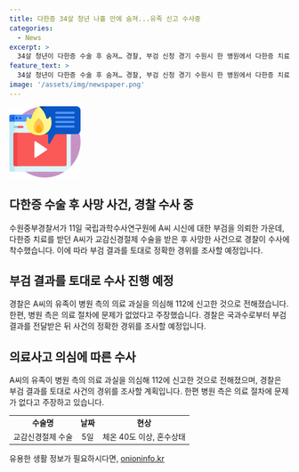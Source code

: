 ```yaml
---
title: 다한증 34살 청년 나흘 만에 숨져...유족 신고 수사중
categories:
  - News
excerpt: >
  34살 청년이 다한증 수술 후 숨져… 경찰, 부검 신청 경기 수원시 한 병원에서 다한증 치료를 위해 교감신경절제 수술을 받은 A씨가 숨졌다. 수술 당일 이상 증상을 보이며 중환자실로 옮겨졌고, 나흘 만에 사망했다. 유족은 병원 측의 의료 과실을 의심해 경찰에 신고했고, 중부경찰서는 부검을 의뢰했다. 병원은 의료 절차상 문제가 없었다고 주장했다. 경찰은 국과수로부터 부검 결과를 받아 사건을 조사할 예정이다.
feature_text: >
  34살 청년이 다한증 수술 후 숨져… 경찰, 부검 신청 경기 수원시 한 병원에서 다한증 치료를 위해 교감신경절제 수술을 받은 A씨가 숨졌다. 수술 당일 이상 증상을 보이며 중환자실로 옮겨졌고, 나흘 만에 사망했다. 유족은 병원 측의 의료 과실을 의심해 경찰에 신고했고, 중부경찰서는 부검을 의뢰했다. 병원은 의료 절차상 문제가 없었다고 주장했다. 경찰은 국과수로부터 부검 결과를 받아 사건을 조사할 예정이다.
image: '/assets/img/newspaper.png'
---
```


<p><img src="/assets/img/news.png" alt="rentncar 속보" /></p>

<h2 data-ke-size="size26">다한증 수술 후 사망 사건, 경찰 수사 중</h2>

<p data-ke-size="size16">수원중부경찰서가 11일 국립과학수사연구원에 A씨 시신에 대한 부검을 의뢰한 가운데, 다한증 치료를 받던 A씨가 교감신경절제 수술을 받은 후 사망한 사건으로 경찰이 수사에 착수했습니다. 이에 따라 부검 결과를 토대로 정확한 경위를 조사할 예정입니다. </p>

<h2 data-ke-size="size24">부검 결과를 토대로 수사 진행 예정</h2>

<p data-ke-size="size16">경찰은 A씨의 유족이 병원 측의 의료 과실을 의심해 112에 신고한 것으로 전해졌습니다. 한편, 병원 측은 의료 절차에 문제가 없었다고 주장했습니다. 경찰은 국과수로부터 부검 결과를 전달받은 뒤 사건의 정확한 경위를 조사할 예정입니다. </p>

<h2 data-ke-size="size24">의료사고 의심에 따른 수사</h2>

<p data-ke-size="size16">A씨의 유족이 병원 측의 의료 과실을 의심해 112에 신고한 것으로 전해졌으며, 경찰은 부검 결과를 토대로 사건의 경위를 조사할 계획입니다. 한편 병원 측은 의료 절차에 문제가 없다고 주장하고 있습니다. </p>

<table>
  <tr>
    <td style="text-align: center; height: 17px;"><b>수술명</b></td>
    <td style="text-align: center; height: 17px;"><b>날짜</b></td>
    <td style="text-align: center; height: 17px;"><b>현상</b></td>
  </tr>
  <tr>
    <td style="text-align: center; height: 17px;">교감신경절제 수술</td>
    <td style="text-align: center; height: 17px;">5일</td>
    <td style="text-align: center; height: 17px;">체온 40도 이상, 혼수상태</td>
  </tr>
</table>
유용한 생활 정보가 필요하시다면, <a href="https://onioninfo.kr" rel="dofollow">onioninfo.kr</a>



